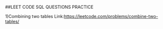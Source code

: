 ##LEET CODE SQL QUESTIONS PRACTICE


1)Combining two tables Link:https://leetcode.com/problems/combine-two-tables/
